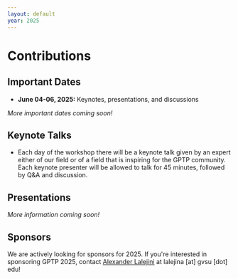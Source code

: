 ```yaml
---
layout: default
year: 2025
---
```


# Contributions

## Important Dates

<!-- - **Jan 2024:** Invitation of keynote speakers
- **Jan-Mar 2024:** Invitation of workshop participants -->
- **June 04-06, 2025:** Keynotes, presentations, and discussions

*More important dates coming soon!*

## Keynote Talks

- Each day of the workshop there will be a keynote talk given by an expert either of our field or of a field that is inspiring for the GPTP community. Each keynote presenter will be allowed to talk for 45 minutes, followed by Q&A and discussion.

## Presentations

*More information coming soon!*

## Sponsors

We are actively looking for sponsors for 2025.
If you're interested in sponsoring GPTP 2025, contact [Alexander Lalejini](https://lalejini.com) at lalejina [at] gvsu [dot] edu!
